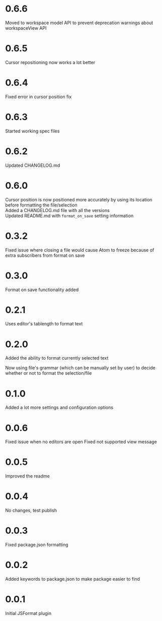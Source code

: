# 0.6.6

Moved to workspace model API to prevent deprecation warnings about workspaceView API

# 0.6.5

Cursor repositioning now works a lot better

# 0.6.4

Fixed error in cursor position fix

# 0.6.3

Started working spec files

# 0.6.2

Updated CHANGELOG.md

# 0.6.0

Cursor position is now positioned more accurately by using its location before formatting the file/selection  
Added a CHANGELOG.md file with all the versions  
Updated README.md with `format_on_save` setting information  

# 0.3.2

Fixed issue where closing a file would cause Atom to freeze because of extra subscribers from format on save

# 0.3.0

Format on save functionality added

# 0.2.1

Uses editor's tablength to format text

# 0.2.0

Added the ability to format currently selected text

Now using file's grammar (which can be manually set by user) to decide whether or not to format the selection/file

# 0.1.0

Added a lot more settings and configuration options

# 0.0.6

Fixed issue when no editors are open
Fixed not supported view message

# 0.0.5

Improved the readme

# 0.0.4

No changes, test publish

# 0.0.3

Fixed package.json formatting

# 0.0.2

Added keywords to package.json to make package easier to find

# 0.0.1

Initial JSFormat plugin
